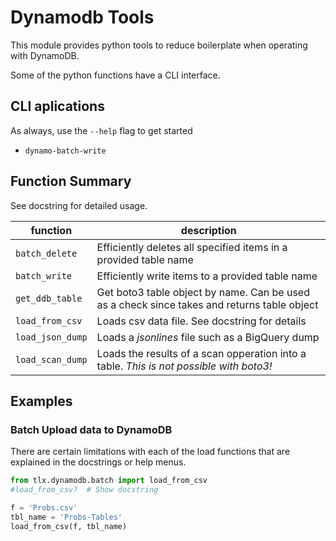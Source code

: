 # Dynamodb Tools

This module provides python tools to reduce boilerplate when operating with DynamoDB.

Some of the python functions have a CLI interface.

## CLI aplications
As always, use the `--help` flag to get started

- `dynamo-batch-write`

## Function Summary

See docstring for detailed usage.

| function | description |
|---| --- |
| `batch_delete` | Efficiently deletes all specified items in a provided table name |
| `batch_write` | Efficiently write items to a provided table name |
| `get_ddb_table` | Get boto3 table object by name. Can be used as a check since takes and returns table object |
| `load_from_csv` | Loads csv data file.  See docstring for details |
| `load_json_dump` | Loads a _jsonlines_ file such as a BigQuery dump |
| `load_scan_dump` | Loads the results of a scan opperation into a table. *This is not possible with boto3!* |


## Examples

### Batch Upload data to DynamoDB

There are certain limitations with each of the load functions that are explained in the docstrings or help menus.

```python
from tlx.dynamodb.batch import load_from_csv
#load_from_csv?  # Show docstring

f = 'Probs.csv'
tbl_name = 'Probs-Tables'
load_from_csv(f, tbl_name)
```

